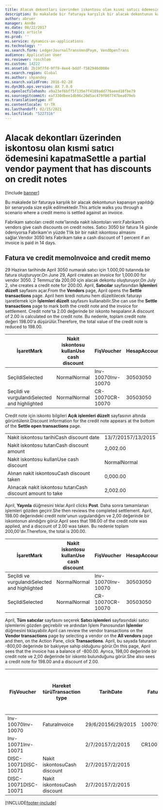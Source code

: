 ```yaml
---
title: Alacak dekontları üzerinden iskontosu olan kısmi satıcı ödemesini kapatma
description: Bu makalede bir faturaya karşılık bir alacak dekontunun kapanışın yapıldığı bir senaryoda size eşlik edilmektedir.
author: abruer
manager: AnnBe
ms.date: 08/22/2017
ms.topic: article
ms.prod: ''
ms.service: dynamics-ax-applications
ms.technology: ''
ms.search.form: LedgerJournalTransVendPaym, VendOpenTrans
audience: Application User
ms.reviewer: roschlom
ms.custom: 14222
ms.assetid: 2b19f7fd-9ff9-4ee4-bddf-f582946d008e
ms.search.region: Global
ms.author: shpandey
ms.search.validFrom: 2016-02-28
ms.dyn365.ops.version: AX 7.0.0
ms.openlocfilehash: a9a23ef6bff5f135e7f4189add776aeed18fbe79
ms.sourcegitcommit: eaf330dbee1db96c20d5ac479f007747bea079eb
ms.translationtype: HT
ms.contentlocale: tr-TR
ms.lasthandoff: 02/15/2021
ms.locfileid: "5227316"
---
```

# <a name="settle-a-partial-vendor-payment-that-has-discounts-on-credit-notes"></a><span data-ttu-id="c7b81-103">Alacak dekontları üzerinden iskontosu olan kısmi satıcı ödemesini kapatma</span><span class="sxs-lookup"><span data-stu-id="c7b81-103">Settle a partial vendor payment that has discounts on credit notes</span></span>

[!include [banner](../includes/banner.md)]

<span data-ttu-id="c7b81-104">Bu makalede bir faturaya karşılık bir alacak dekontunun kapanışın yapıldığı bir senaryoda size eşlik edilmektedir.</span><span class="sxs-lookup"><span data-stu-id="c7b81-104">This article walks you through a scenario where a credit memo is settled against an invoice.</span></span>

<span data-ttu-id="c7b81-105">Fabrikam satıcıları credit note'larında nakit iskontoları verir.</span><span class="sxs-lookup"><span data-stu-id="c7b81-105">Fabrikam’s vendors give cash discounts on credit notes.</span></span> <span data-ttu-id="c7b81-106">Satıcı 3050 bir fatura 14 günde ödeniyorsa Fabrikam'ın yüzde 1'lik bir bir nakit iskontosu almasını sağlar.</span><span class="sxs-lookup"><span data-stu-id="c7b81-106">Vendor 3050 lets Fabrikam take a cash discount of 1 percent if an invoice is paid in 14 days.</span></span>

## <a name="invoice-and-credit-memo"></a><span data-ttu-id="c7b81-107">Fatura ve credit memo</span><span class="sxs-lookup"><span data-stu-id="c7b81-107">Invoice and credit memo</span></span>
<span data-ttu-id="c7b81-108">29 Haziran tarihinde April 3050 numaralı satıcı için 1.000,00 tutarında bir fatura oluşturuyor.</span><span class="sxs-lookup"><span data-stu-id="c7b81-108">On June 29, April creates an invoice for 1,000.00 for vendor 3050.</span></span> <span data-ttu-id="c7b81-109">2 Temmuz'da 200,00 için alacak dekontu oluşturuyor.</span><span class="sxs-lookup"><span data-stu-id="c7b81-109">On July 2, she creates a credit note for 200.00.</span></span> <span data-ttu-id="c7b81-110">April, **Satıcılar** sayfasından **İşlemleri düzelt** sayfasını açar.</span><span class="sxs-lookup"><span data-stu-id="c7b81-110">From the **Vendors** page, April opens the **Settle transactions** page.</span></span> <span data-ttu-id="c7b81-111">April hem kredi notunu hem düzeltilecek faturayı işaretlemek için **İşlemleri düzelt** sayfasını kullanabilir.</span><span class="sxs-lookup"><span data-stu-id="c7b81-111">She can use the **Settle transactions** page to mark both the credit note and the invoice for settlement.</span></span> <span data-ttu-id="c7b81-112">Credit note'ta 2.00 değerinde bir iskonto hespalanır.</span><span class="sxs-lookup"><span data-stu-id="c7b81-112">A discount of 2.00 is calculated on the credit note.</span></span> <span data-ttu-id="c7b81-113">Bu nedenle, toplam credit note değeri 198.00'a düşürülür.</span><span class="sxs-lookup"><span data-stu-id="c7b81-113">Therefore, the total value of the credit note is reduced to 198.00.</span></span>

| <span data-ttu-id="c7b81-114">İşaret</span><span class="sxs-lookup"><span data-stu-id="c7b81-114">Mark</span></span>                     | <span data-ttu-id="c7b81-115">Nakit iskontosu kullan</span><span class="sxs-lookup"><span data-stu-id="c7b81-115">Use cash discount</span></span> | <span data-ttu-id="c7b81-116">Fiş</span><span class="sxs-lookup"><span data-stu-id="c7b81-116">Voucher</span></span>   | <span data-ttu-id="c7b81-117">Hesap</span><span class="sxs-lookup"><span data-stu-id="c7b81-117">Account</span></span> | <span data-ttu-id="c7b81-118">Tarih</span><span class="sxs-lookup"><span data-stu-id="c7b81-118">Date</span></span>      | <span data-ttu-id="c7b81-119">Vade tarihi</span><span class="sxs-lookup"><span data-stu-id="c7b81-119">Due date</span></span>  | <span data-ttu-id="c7b81-120">Fatura</span><span class="sxs-lookup"><span data-stu-id="c7b81-120">Invoice</span></span> | <span data-ttu-id="c7b81-121">Hareket para birimi cinsinden tutar</span><span class="sxs-lookup"><span data-stu-id="c7b81-121">Amount in transaction currency</span></span> | <span data-ttu-id="c7b81-122">Para Birimi</span><span class="sxs-lookup"><span data-stu-id="c7b81-122">Currency</span></span> | <span data-ttu-id="c7b81-123">Kapatılacak tutar</span><span class="sxs-lookup"><span data-stu-id="c7b81-123">Amount to settle</span></span> |
|--------------------------|-------------------|-----------|---------|-----------|-----------|---------|--------------------------------|----------|------------------|
| <span data-ttu-id="c7b81-124">Seçildi</span><span class="sxs-lookup"><span data-stu-id="c7b81-124">Selected</span></span>                 | <span data-ttu-id="c7b81-125">Normal</span><span class="sxs-lookup"><span data-stu-id="c7b81-125">Normal</span></span>            | <span data-ttu-id="c7b81-126">Inv-10070</span><span class="sxs-lookup"><span data-stu-id="c7b81-126">Inv-10070</span></span> | <span data-ttu-id="c7b81-127">3050</span><span class="sxs-lookup"><span data-stu-id="c7b81-127">3050</span></span>    | <span data-ttu-id="c7b81-128">29/6/2015</span><span class="sxs-lookup"><span data-stu-id="c7b81-128">6/29/2015</span></span> | <span data-ttu-id="c7b81-129">29/7/2015</span><span class="sxs-lookup"><span data-stu-id="c7b81-129">7/29/2015</span></span> | <span data-ttu-id="c7b81-130">10070</span><span class="sxs-lookup"><span data-stu-id="c7b81-130">10070</span></span>   | <span data-ttu-id="c7b81-131">-1.000,00</span><span class="sxs-lookup"><span data-stu-id="c7b81-131">-1,000.00</span></span>                      | <span data-ttu-id="c7b81-132">ABD Doları</span><span class="sxs-lookup"><span data-stu-id="c7b81-132">USD</span></span>      | <span data-ttu-id="c7b81-133">-990,00</span><span class="sxs-lookup"><span data-stu-id="c7b81-133">-990.00</span></span>          |
| <span data-ttu-id="c7b81-134">Seçildi ve vurgulandı</span><span class="sxs-lookup"><span data-stu-id="c7b81-134">Selected and highlighted</span></span> | <span data-ttu-id="c7b81-135">Normal</span><span class="sxs-lookup"><span data-stu-id="c7b81-135">Normal</span></span>            | <span data-ttu-id="c7b81-136">CR-10070</span><span class="sxs-lookup"><span data-stu-id="c7b81-136">CR-10070</span></span>  | <span data-ttu-id="c7b81-137">3050</span><span class="sxs-lookup"><span data-stu-id="c7b81-137">3050</span></span>    | <span data-ttu-id="c7b81-138">2/7/2015</span><span class="sxs-lookup"><span data-stu-id="c7b81-138">7/2/2015</span></span>  | <span data-ttu-id="c7b81-139">29/7/2015</span><span class="sxs-lookup"><span data-stu-id="c7b81-139">7/29/2015</span></span> |         | <span data-ttu-id="c7b81-140">200,00</span><span class="sxs-lookup"><span data-stu-id="c7b81-140">200.00</span></span>                         | <span data-ttu-id="c7b81-141">ABD Doları</span><span class="sxs-lookup"><span data-stu-id="c7b81-141">USD</span></span>      | <span data-ttu-id="c7b81-142">198,00</span><span class="sxs-lookup"><span data-stu-id="c7b81-142">198.00</span></span>           |

<span data-ttu-id="c7b81-143">Credit note için iskonto bilgileri **Açık işlemleri düzelt** sayfasının altında görüntülenir.</span><span class="sxs-lookup"><span data-stu-id="c7b81-143">Discount information for the credit note appears at the bottom of the **Settle open transactions** page.</span></span>

|                              |           |
|------------------------------|-----------|
| <span data-ttu-id="c7b81-144">Nakit iskontosu tarihi</span><span class="sxs-lookup"><span data-stu-id="c7b81-144">Cash discount date</span></span>           | <span data-ttu-id="c7b81-145">13/7/2015</span><span class="sxs-lookup"><span data-stu-id="c7b81-145">7/13/2015</span></span> |
| <span data-ttu-id="c7b81-146">Nakit iskontosu tutarı</span><span class="sxs-lookup"><span data-stu-id="c7b81-146">Cash discount amount</span></span>         | <span data-ttu-id="c7b81-147">2,00</span><span class="sxs-lookup"><span data-stu-id="c7b81-147">2.00</span></span>      |
| <span data-ttu-id="c7b81-148">Nakit iskontosu kullan</span><span class="sxs-lookup"><span data-stu-id="c7b81-148">Use cash discount</span></span>            | <span data-ttu-id="c7b81-149">Normal</span><span class="sxs-lookup"><span data-stu-id="c7b81-149">Normal</span></span>    |
| <span data-ttu-id="c7b81-150">Alınan nakit iskontosu</span><span class="sxs-lookup"><span data-stu-id="c7b81-150">Cash discount taken</span></span>          | <span data-ttu-id="c7b81-151">0,00</span><span class="sxs-lookup"><span data-stu-id="c7b81-151">0.00</span></span>      |
| <span data-ttu-id="c7b81-152">Alınacak nakit iskontosu tutarı</span><span class="sxs-lookup"><span data-stu-id="c7b81-152">Cash discount amount to take</span></span> | <span data-ttu-id="c7b81-153">2,00</span><span class="sxs-lookup"><span data-stu-id="c7b81-153">2.00</span></span>      |

<span data-ttu-id="c7b81-154">April, **Yayınla** düğmesini tıklar.</span><span class="sxs-lookup"><span data-stu-id="c7b81-154">April clicks **Post**.</span></span> <span data-ttu-id="c7b81-155">Daha sonra tamamlanan işlemleri gözden geçirir.</span><span class="sxs-lookup"><span data-stu-id="c7b81-155">She then reviews the completed settlement.</span></span> <span data-ttu-id="c7b81-156">April, 198.00 değerindeki credit note'unun uygulandığını ve 2,00 değerinde bir iskontonun alındığını görür.</span><span class="sxs-lookup"><span data-stu-id="c7b81-156">April sees that 198.00 of the credit note was applied, and a discount of 2.00 was taken.</span></span> <span data-ttu-id="c7b81-157">Bu nedenle toplam 200,00'dır.</span><span class="sxs-lookup"><span data-stu-id="c7b81-157">Therefore, the total is 200.00.</span></span>

| <span data-ttu-id="c7b81-158">İşaret</span><span class="sxs-lookup"><span data-stu-id="c7b81-158">Mark</span></span>                     | <span data-ttu-id="c7b81-159">Nakit iskontosu kullan</span><span class="sxs-lookup"><span data-stu-id="c7b81-159">Use cash discount</span></span> | <span data-ttu-id="c7b81-160">Fiş</span><span class="sxs-lookup"><span data-stu-id="c7b81-160">Voucher</span></span>   | <span data-ttu-id="c7b81-161">Hesap</span><span class="sxs-lookup"><span data-stu-id="c7b81-161">Account</span></span> | <span data-ttu-id="c7b81-162">Tarih</span><span class="sxs-lookup"><span data-stu-id="c7b81-162">Date</span></span>      | <span data-ttu-id="c7b81-163">Vade tarihi</span><span class="sxs-lookup"><span data-stu-id="c7b81-163">Due date</span></span>  | <span data-ttu-id="c7b81-164">Fatura</span><span class="sxs-lookup"><span data-stu-id="c7b81-164">Invoice</span></span>  | <span data-ttu-id="c7b81-165">Hareket para birimi cinsinden tutar</span><span class="sxs-lookup"><span data-stu-id="c7b81-165">Amount in transaction currency</span></span> | <span data-ttu-id="c7b81-166">Para Birimi</span><span class="sxs-lookup"><span data-stu-id="c7b81-166">Currency</span></span> | <span data-ttu-id="c7b81-167">Kapatılacak tutar</span><span class="sxs-lookup"><span data-stu-id="c7b81-167">Amount to settle</span></span> |
|--------------------------|-------------------|-----------|---------|-----------|-----------|----------|--------------------------------|----------|------------------|
| <span data-ttu-id="c7b81-168">Seçildi ve vurgulandı</span><span class="sxs-lookup"><span data-stu-id="c7b81-168">Selected and highlighted</span></span> | <span data-ttu-id="c7b81-169">Normal</span><span class="sxs-lookup"><span data-stu-id="c7b81-169">Normal</span></span>            | <span data-ttu-id="c7b81-170">Inv-10070</span><span class="sxs-lookup"><span data-stu-id="c7b81-170">Inv-10070</span></span> | <span data-ttu-id="c7b81-171">3050</span><span class="sxs-lookup"><span data-stu-id="c7b81-171">3050</span></span>    | <span data-ttu-id="c7b81-172">29/6/2015</span><span class="sxs-lookup"><span data-stu-id="c7b81-172">6/29/2015</span></span> | <span data-ttu-id="c7b81-173">29/7/2015</span><span class="sxs-lookup"><span data-stu-id="c7b81-173">7/29/2015</span></span> | <span data-ttu-id="c7b81-174">10070</span><span class="sxs-lookup"><span data-stu-id="c7b81-174">10070</span></span>    | <span data-ttu-id="c7b81-175">-1.000,00</span><span class="sxs-lookup"><span data-stu-id="c7b81-175">-1,000.00</span></span>                      | <span data-ttu-id="c7b81-176">ABD Doları</span><span class="sxs-lookup"><span data-stu-id="c7b81-176">USD</span></span>      | <span data-ttu-id="c7b81-177">-200,00</span><span class="sxs-lookup"><span data-stu-id="c7b81-177">-200.00</span></span>          |
| <span data-ttu-id="c7b81-178">Seçildi</span><span class="sxs-lookup"><span data-stu-id="c7b81-178">Selected</span></span>                 | <span data-ttu-id="c7b81-179">Normal</span><span class="sxs-lookup"><span data-stu-id="c7b81-179">Normal</span></span>            | <span data-ttu-id="c7b81-180">CR-10070</span><span class="sxs-lookup"><span data-stu-id="c7b81-180">CR-10070</span></span>  | <span data-ttu-id="c7b81-181">3050</span><span class="sxs-lookup"><span data-stu-id="c7b81-181">3050</span></span>    | <span data-ttu-id="c7b81-182">2/7/2015</span><span class="sxs-lookup"><span data-stu-id="c7b81-182">7/2/2015</span></span>  | <span data-ttu-id="c7b81-183">29/7/2015</span><span class="sxs-lookup"><span data-stu-id="c7b81-183">7/29/2015</span></span> | <span data-ttu-id="c7b81-184">CR-10070</span><span class="sxs-lookup"><span data-stu-id="c7b81-184">CR-10070</span></span> | <span data-ttu-id="c7b81-185">200,00</span><span class="sxs-lookup"><span data-stu-id="c7b81-185">200.00</span></span>                         | <span data-ttu-id="c7b81-186">ABD Doları</span><span class="sxs-lookup"><span data-stu-id="c7b81-186">USD</span></span>      | <span data-ttu-id="c7b81-187">198,00</span><span class="sxs-lookup"><span data-stu-id="c7b81-187">198.00</span></span>           |

<span data-ttu-id="c7b81-188">April, **Tüm satıcılar** sayfasını seçerek **Satıcı işlemleri** sayfasındaki satıcı işlemlerini gözden geçirebilir ve ardından İşlem Panosundan **İşlemler** düğmesini tıklayabilir.</span><span class="sxs-lookup"><span data-stu-id="c7b81-188">April can review the vendor transactions on the **Vendor transactions** page by selecting a vendor on the **All vendors** page and then, on the Action Pane, click **Transactions**.</span></span> <span data-ttu-id="c7b81-189">April, bu sayada faturanın -800,00 değerinde bir bakiyeye sahip olduğunu görür.</span><span class="sxs-lookup"><span data-stu-id="c7b81-189">On this page, April sees that the invoice has a balance of -800.00.</span></span> <span data-ttu-id="c7b81-190">Ayrıca, 198,00 değerinde bir credit note ve 2,00 değerinde bir iskonto bulunduğunu görür.</span><span class="sxs-lookup"><span data-stu-id="c7b81-190">She also sees a credit note for 198.00 and a discount of 2.00.</span></span>

| <span data-ttu-id="c7b81-191">Fiş</span><span class="sxs-lookup"><span data-stu-id="c7b81-191">Voucher</span></span>    | <span data-ttu-id="c7b81-192">Hareket türü</span><span class="sxs-lookup"><span data-stu-id="c7b81-192">Transaction type</span></span> | <span data-ttu-id="c7b81-193">Tarih</span><span class="sxs-lookup"><span data-stu-id="c7b81-193">Date</span></span>      | <span data-ttu-id="c7b81-194">Fatura</span><span class="sxs-lookup"><span data-stu-id="c7b81-194">Invoice</span></span> | <span data-ttu-id="c7b81-195">Hareket para birimi borcundaki tutar</span><span class="sxs-lookup"><span data-stu-id="c7b81-195">Amount in transaction currency debit</span></span> | <span data-ttu-id="c7b81-196">Hareket para birimi alacağındaki tutar</span><span class="sxs-lookup"><span data-stu-id="c7b81-196">Amount in transaction currency credit</span></span> | <span data-ttu-id="c7b81-197">Kalan</span><span class="sxs-lookup"><span data-stu-id="c7b81-197">Balance</span></span> | <span data-ttu-id="c7b81-198">Para Birimi</span><span class="sxs-lookup"><span data-stu-id="c7b81-198">Currency</span></span> |
|------------|------------------|-----------|---------|--------------------------------------|---------------------------------------|---------|----------|
| <span data-ttu-id="c7b81-199">Inv-10070</span><span class="sxs-lookup"><span data-stu-id="c7b81-199">Inv-10070</span></span>  | <span data-ttu-id="c7b81-200">Fatura</span><span class="sxs-lookup"><span data-stu-id="c7b81-200">Invoice</span></span>          | <span data-ttu-id="c7b81-201">29/6/2015</span><span class="sxs-lookup"><span data-stu-id="c7b81-201">6/29/2015</span></span> | <span data-ttu-id="c7b81-202">10070</span><span class="sxs-lookup"><span data-stu-id="c7b81-202">10070</span></span>   |                                      | <span data-ttu-id="c7b81-203">1.000,00</span><span class="sxs-lookup"><span data-stu-id="c7b81-203">1,000.00</span></span>                              | <span data-ttu-id="c7b81-204">-800,00</span><span class="sxs-lookup"><span data-stu-id="c7b81-204">-800.00</span></span> | <span data-ttu-id="c7b81-205">ABD Doları</span><span class="sxs-lookup"><span data-stu-id="c7b81-205">USD</span></span>      |
| <span data-ttu-id="c7b81-206">Inv-10071</span><span class="sxs-lookup"><span data-stu-id="c7b81-206">Inv-10071</span></span>  |                  | <span data-ttu-id="c7b81-207">2/7/2015</span><span class="sxs-lookup"><span data-stu-id="c7b81-207">7/2/2015</span></span>  | <span data-ttu-id="c7b81-208">CR10071</span><span class="sxs-lookup"><span data-stu-id="c7b81-208">CR10071</span></span> | <span data-ttu-id="c7b81-209">200,00</span><span class="sxs-lookup"><span data-stu-id="c7b81-209">200.00</span></span>                               |                                       | <span data-ttu-id="c7b81-210">0,00</span><span class="sxs-lookup"><span data-stu-id="c7b81-210">0.00</span></span>    | <span data-ttu-id="c7b81-211">ABD Doları</span><span class="sxs-lookup"><span data-stu-id="c7b81-211">USD</span></span>      |
| <span data-ttu-id="c7b81-212">DISC-10071</span><span class="sxs-lookup"><span data-stu-id="c7b81-212">DISC-10071</span></span> |  <span data-ttu-id="c7b81-213">Nakit iskontosu</span><span class="sxs-lookup"><span data-stu-id="c7b81-213">Cash discount</span></span>   | <span data-ttu-id="c7b81-214">2/7/2015</span><span class="sxs-lookup"><span data-stu-id="c7b81-214">7/2/2015</span></span>  |         | <span data-ttu-id="c7b81-215">2,00</span><span class="sxs-lookup"><span data-stu-id="c7b81-215">2.00</span></span>                                 |                                       | <span data-ttu-id="c7b81-216">0,00</span><span class="sxs-lookup"><span data-stu-id="c7b81-216">0.00</span></span>    | <span data-ttu-id="c7b81-217">ABD Doları</span><span class="sxs-lookup"><span data-stu-id="c7b81-217">USD</span></span>      |
| <span data-ttu-id="c7b81-218">DISC-10071</span><span class="sxs-lookup"><span data-stu-id="c7b81-218">DISC-10071</span></span> |  <span data-ttu-id="c7b81-219">Nakit iskontosu</span><span class="sxs-lookup"><span data-stu-id="c7b81-219">Cash discount</span></span>   | <span data-ttu-id="c7b81-220">2/7/2015</span><span class="sxs-lookup"><span data-stu-id="c7b81-220">7/2/2015</span></span>  |         |                                      | <span data-ttu-id="c7b81-221">2,00</span><span class="sxs-lookup"><span data-stu-id="c7b81-221">2.00</span></span>                                  | <span data-ttu-id="c7b81-222">0,00</span><span class="sxs-lookup"><span data-stu-id="c7b81-222">0.00</span></span>    | <span data-ttu-id="c7b81-223">ABD Doları</span><span class="sxs-lookup"><span data-stu-id="c7b81-223">USD</span></span>      |







[!INCLUDE[footer-include](../../includes/footer-banner.md)]